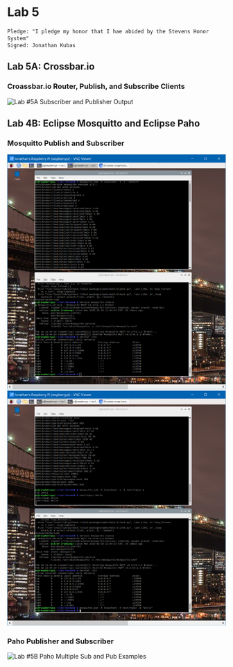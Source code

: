 # Lab 5
```
Pledge: "I pledge my honor that I hae abided by the Stevens Honor System"
Signed: Jonathan Kubas
```

## Lab 5A: Crossbar.io
### Croassbar.io Router, Publish, and Subscribe Clients
![Lab #5A Subscriber and Publisher Output](https://github.com/JonathanKubas/CPE-322/blob/main/Labs/Lab5/Out_Images/Lab%20%235A%20Subscriber%20and%20Publisher%20Output.PNG)

## Lab 4B: Eclipse Mosquitto and Eclipse Paho
### Mosquitto Publish and Subscriber
![Lab #5B Mosquitto Subsrciber and Publisher Output](https://github.com/JonathanKubas/CPE-322/blob/main/Labs/Lab5/Out_Images/Lab%20%235B%20Mosquitto%20Subscriber%20and%20Publisher%20Output.PNG)
![Lab #5B Mosquitto sub and pub Hello](https://github.com/JonathanKubas/CPE-322/blob/main/Labs/Lab5/Out_Images/Lab%20%235B%20Mosquitto%20sub%20and%20pub%20Hello.PNG)
### Paho Publisher and Subscriber
![Lab #5B Paho Multiple Sub and Pub Examples](https://github.com/JonathanKubas/CPE-322/blob/main/Labs/Lab5/Out_Images/Lab%20%235B%20Paho%20Multiple%20Sub%20and%20Pub%20Examples.PNG)